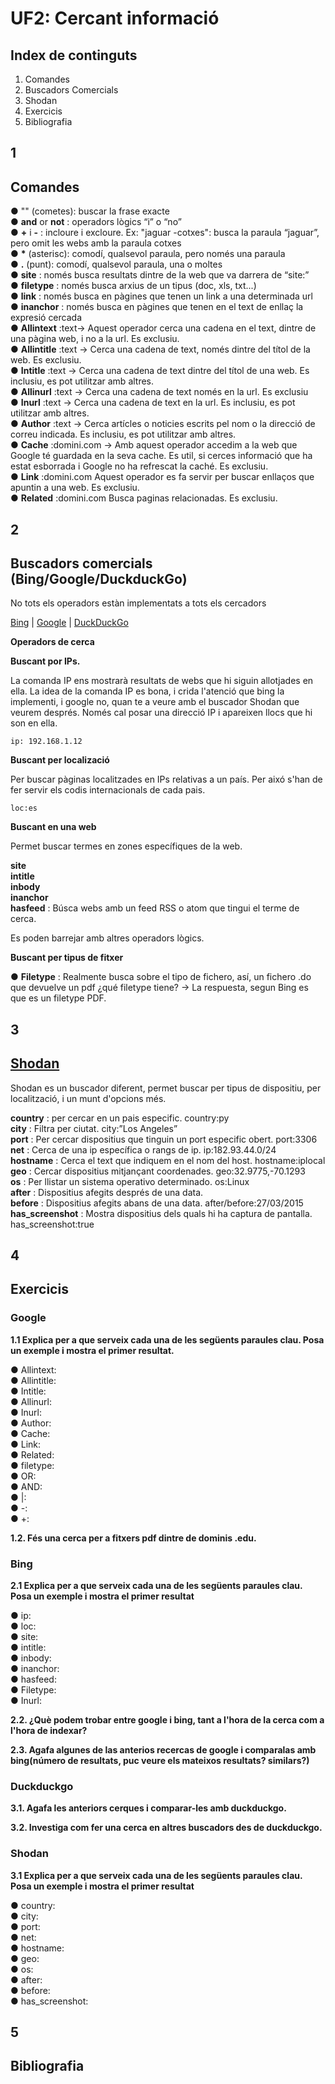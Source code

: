 # UF2: Cercant informació

## Index de continguts

1. Comandes
2. Buscadors Comercials
3. Shodan
4. Exercicis
5. Bibliografia

## 1

## Comandes

● "" (cometes): buscar la frase exacte  
● __and__ or __not__ : operadors lògics “i” o “no”  
● __+__ i __-__ : incloure i excloure. Ex: "jaguar -cotxes": busca la paraula “jaguar”, pero omit les webs amb la paraula cotxes  
● __*__ (asterisc): comodí, qualsevol paraula, pero només una paraula  
● __.__ (punt): comodí, qualsevol paraula, una o moltes  
● __site__ : només busca resultats dintre de la web que va darrera de “site:”  
● __filetype__ : només busca arxius de un tipus (doc, xls, txt...)  
● __link__ : només busca en pàgines que tenen un link a una determinada url  
● __inanchor__ : només busca en pàgines que tenen en el text de enllaç la expresió cercada  
● __Allintext__ :text-> Aquest operador cerca una cadena en el text, dintre de una pàgina web, i no a la url. Es exclusiu.  
● __Allintitle__ :text → Cerca una cadena de text, només dintre del títol de la web. Es exclusiu.  
● __Intitle__ :text → Cerca una cadena de text dintre del títol de una web. Es inclusiu, es pot utilitzar amb altres.  
● __Allinurl__ :text → Cerca una cadena de text només en la url. Es exclusiu  
● __Inurl__ :text → Cerca una cadena de text en la url. Es inclusiu, es pot utilitzar amb altres.  
● __Author__ :text → Cerca artícles o noticies escrits pel nom o la direcció de correu indicada. Es inclusiu, es pot utilitzar amb altres.  
● __Cache__ :domini.com → Amb aquest operador accedim a la web que Google té guardada en la seva cache. Es util, si cerces informació que ha estat esborrada i Google no ha refrescat la caché. Es exclusiu.  
● __Link__ :domini.com Aquest operador es fa servir per buscar enllaços que apuntin a una web. Es exclusiu.  
● __Related__ :domini.com Busca paginas relacionadas. Es exclusiu.  

## 2

## Buscadors comercials (Bing/Google/DuckduckGo)

No tots els operadors estàn implementats a tots els cercadors

[Bing](https://www.bing.com) | [Google](https://www.google.com) | [DuckDuckGo](https://duckduckgo.com/)


**Operadors de cerca**

**Buscant por IPs.**

La comanda IP ens mostrarà resultats de webs que hi siguin allotjades en ella. La idea
de la comanda IP es bona, i crida l'atenció que bing la implementi, i google no, quan
te a veure amb el buscador Shodan que veurem després. Només cal posar una direcció IP
i apareixen llocs que hi son en ella.
```
ip: 192.168.1.12
```

**Buscant per localizació**

Per buscar pàginas localitzades en IPs relativas a un país. Per aixó s'han de fer
servir els codis internacionals de cada pais.
```
loc:es
```

**Buscant en una web**

Permet buscar termes en zones específiques de la web.

__site__  
__intitle__  
__inbody__  
__inanchor__  
__hasfeed__ : Búsca webs amb un feed RSS o atom que tingui el terme de cerca.

Es poden barrejar amb altres operadors lògics.

**Buscant per tipus de fitxer**

● __Filetype__ : Realmente busca sobre el tipo de fichero, así, un fichero .do que
devuelve un pdf ¿qué filetype tiene? -> La respuesta, segun Bing es que es un
filetype PDF.

## 3

## [Shodan](https://www.shodan.io/)

Shodan es un buscador diferent, permet buscar per tipus de dispositiu, per
localització, i un munt d'opcions més.

__country__ : per cercar en un pais especific. country:py  
__city__ : Filtra per ciutat. city:”Los Angeles”  
__port__ : Per cercar dispositius que tinguin un port especific obert. port:3306  
__net__ : Cerca de una ip específica o rangs de ip. ip:182.93.44.0/24  
__hostname__ : Cerca el text que indiquem en el nom del host. hostname:iplocal  
__geo__ : Cercar dispositius mitjançant coordenades. geo:32.9775,-70.1293  
__os__ : Per llistar un sistema operativo determinado. os:Linux  
__after__ : Dispositius afegits després de una data.  
__before__ : Dispositius afegits abans de una data. after/before:27/03/2015  
__has_screenshot__ : Mostra dispositius dels quals hi ha captura de pantalla. has_screenshot:true  

## 4

## Exercicis

### Google

**1.1 Explica per a que serveix cada una de les següents paraules clau. Posa un exemple
i mostra el primer resultat.**

● Allintext:  
● Allintitle:  
● Intitle:  
● Allinurl:  
● Inurl:  
● Author:  
● Cache:  
● Link:  
● Related:  
● filetype:  
● OR:  
● AND:  
● |:  
● -:  
● +:  

**1.2. Fés una cerca per a fitxers pdf dintre de dominis .edu.**

### Bing

**2.1 Explica per a que serveix cada una de les següents paraules clau. Posa un exemple
i mostra el primer resultat**

● ip:  
● loc:  
● site:  
● intitle:  
● inbody:  
● inanchor:  
● hasfeed:  
● Filetype:  
● Inurl:  

**2.2. ¿Què podem trobar entre google i bing, tant a l'hora de la cerca com a l'hora de
indexar?**  

**2.3. Agafa algunes de las anterios recercas de google i comparalas amb bing(número de
resultats, puc veure els mateixos resultats? similars?)**  

### Duckduckgo

**3.1. Agafa les anteriors cerques i comparar-les amb duckduckgo.**  

**3.2. Investiga com fer una cerca en altres buscadors des de duckduckgo.**  

### Shodan

**3.1 Explica per a que serveix cada una de les següents paraules clau. Posa un exemple
i mostra el primer resultat**

● country:  
● city:  
● port:  
● net:  
● hostname:  
● geo:  
● os:  
● after:  
● before:  
● has_screenshot:  

## 5

## Bibliografia


